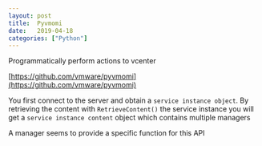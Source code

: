 ```yaml
---
layout: post
title:  Pyvmomi
date:   2019-04-18
categories: ["Python"]
---
```


Programmatically perform actions to vcenter

[https://github.com/vmware/pyvmomi](https://github.com/vmware/pyvmomi)

You first connect to the server and obtain a `service instance object`. By retrieving the content with `RetrieveContent()` the service instance you will get a `service instance content` object which contains multiple managers

A manager seems to provide a specific function for this API